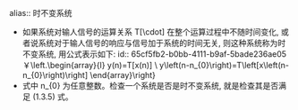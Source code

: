 alias:: 时不变系统

- 如果系统对输人信号的运算关系  T[\cdot]  在整个运算过程中不随时间变化, 或者说系统对于输人信号的响应与信号加于系统的时间无关, 则这种系统称为时不变系统, 用公式表示如下:
  id:: 65cf5fb2-b0bb-4111-b9af-5bade236ae05
  ￥\left.\begin{array}{l}
  y(n)=T[x(n)] \\
  y\left(n-n_{0}\right)=T\left[x\left(n-n_{0}\right)\right]
  \end{array}\right\}
- 式中  n_{0}  为任意整数。检查一个系统是否是时不变系统, 就是检查其是否满足 (1.3.5) 式。